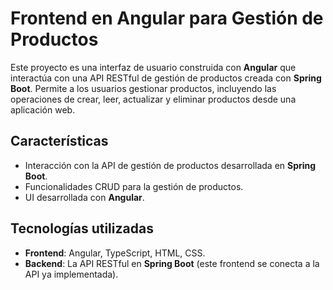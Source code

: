 # Frontend en Angular para Gestión de Productos

Este proyecto es una interfaz de usuario construida con **Angular** que interactúa con una API RESTful de gestión de productos creada con **Spring Boot**. Permite a los usuarios gestionar productos, incluyendo las operaciones de crear, leer, actualizar y eliminar productos desde una aplicación web.

## Características

- Interacción con la API de gestión de productos desarrollada en **Spring Boot**.
- Funcionalidades CRUD para la gestión de productos.
- UI desarrollada con **Angular**.

## Tecnologías utilizadas

- **Frontend**: Angular, TypeScript, HTML, CSS.
- **Backend**: La API RESTful en **Spring Boot** (este frontend se conecta a la API ya implementada).

